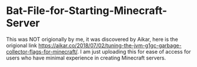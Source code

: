 # Bat-File-for-Starting-Minecraft-Server
This was NOT origionally by me, it was discovered by Aikar, here is the origional link https://aikar.co/2018/07/02/tuning-the-jvm-g1gc-garbage-collector-flags-for-minecraft/.
	I am just uploading this for ease of access for users who have minimal experience in creating Minecraft servers.
